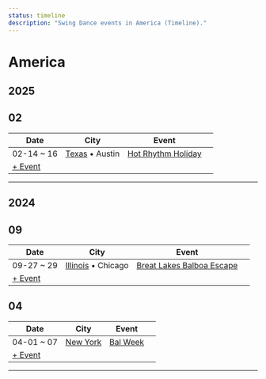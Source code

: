 ```yaml
---
status: timeline
description: "Swing Dance events in America (Timeline)."
---
```


# America

## 2025

## 02

| Date | City | Event | |
| --- | --- | --- | --- |
| 02-14 ~ 16 | [Texas](by_city.md#texas) • Austin | [Hot Rhythm Holiday](hot-rhythm-holiday-2025.md) |  |
| [+ Event](https://github.com/swingdance/events/issues/new?assignees=&labels=add+event&projects=&template=02-add_entity.yml&title=%5B2025%2Fen_US%5D%20Add%20Event%3A%20%3CName%3E&region=en_US&province=&city=&org_id=&date_starts=2025-02-&date_ends=2025-02-)

---

## 2024

## 09

| Date | City | Event | |
| --- | --- | --- | --- |
| 09-27 ~ 29 | [Illinois](by_city.md#illinois) • Chicago | [Breat Lakes Balboa Escape](breat-lakes-balboa-escape-2024.md) |  |
| [+ Event](https://github.com/swingdance/events/issues/new?assignees=&labels=add+event&projects=&template=02-add_entity.yml&title=%5B2024%2Fen_US%5D%20Add%20Event%3A%20%3CName%3E&region=en_US&province=&city=&org_id=&date_starts=2024-09-&date_ends=2024-09-)

## 04

| Date | City | Event | |
| --- | --- | --- | --- |
| 04-01 ~ 07 | [New York](by_city.md#new-york) | [Bal Week](bal-week-2024.md) |  |
| [+ Event](https://github.com/swingdance/events/issues/new?assignees=&labels=add+event&projects=&template=02-add_entity.yml&title=%5B2024%2Fen_US%5D%20Add%20Event%3A%20%3CName%3E&region=en_US&province=&city=&org_id=&date_starts=2024-04-&date_ends=2024-04-)

---

